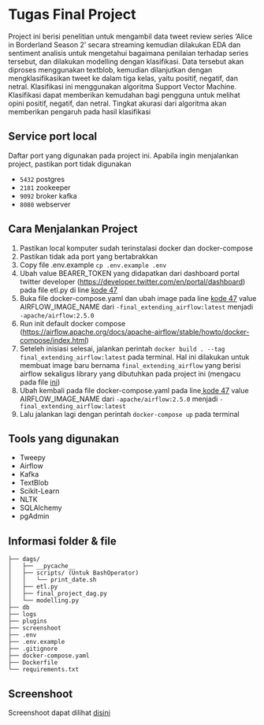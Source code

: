 # Tugas Final Project
 Project ini berisi  penelitian untuk mengambil data  tweet  review  series ‘Alice in Borderland Season 2’ secara streaming kemudian dilakukan EDA dan sentiment analisis untuk mengetahui bagaimana penilaian terhadap series tersebut, dan dilakukan modelling dengan klasifikasi.  Data  tersebut  akan  diproses menggunakan textblob,  kemudian dilanjutkan dengan mengklasifikasikan  tweet ke dalam tiga kelas, yaitu positif, negatif, dan netral. Klasifikasi ini  menggunakan  algoritma  Support  Vector Machine.  Klasifikasi  dapat  memberikan kemudahan  bagi  pengguna  untuk  melihat  opini positif,  negatif,  dan  netral.  Tingkat  akurasi  dari algoritma akan memberikan pengaruh pada  hasil klasifikasi


## Service port local
Daftar port yang digunakan pada project ini. Apabila ingin menjalankan project, pastikan port tidak digunakan
- ``5432`` postgres
- ``2181`` zookeeper
- ``9092`` broker kafka
- ``8080`` webserver

## Cara Menjalankan Project
1. Pastikan local komputer sudah terinstalasi docker dan docker-compose
2. Pastikan tidak ada port yang bertabrakkan
3. Copy file .env.example
    ```cp .env.example .env```
4. Ubah value BEARER_TOKEN   yang didapatkan dari dashboard portal twitter developer (https://developer.twitter.com/en/portal/dashboard) pada file etl.py di line [kode 47](https://github.com/davahamka/de-final-project/blob/main/dags/etl.py#L100)
4. Buka file docker-compose.yaml dan ubah image pada line [kode 47](https://github.com/davahamka/de-final-project/blob/main/docker-compose.yaml#L47) value AIRFLOW_IMAGE_NAME dari ``-final_extending_airflow:latest`` menjadi `-apache/airflow:2.5.0  `
5. Run init default docker compose (https://airflow.apache.org/docs/apache-airflow/stable/howto/docker-compose/index.html)
6. Seteleh inisiasi selesai, jalankan perintah ```docker build . --tag final_extending_airflow:latest``` pada terminal. Hal ini dilakukan untuk membuat image baru bernama `final_extending_airflow` yang berisi airflow sekaligus library yang dibutuhkan pada project ini (mengacu pada file [ini](https://github.com/davahamka/de-final-project/blob/main/requirements.txt))
8. Ubah kembali pada file docker-compose.yaml pada line[ kode 47](https://github.com/davahamka/de-final-project/blob/main/docker-compose.yaml#L47) value AIRFLOW_IMAGE_NAME dari ```-apache/airflow:2.5.0``` menjadi ``-final_extending_airflow:latest`` 
9. Lalu jalankan lagi dengan perintah ``docker-compose up`` pada terminal


## Tools yang digunakan
- Tweepy
- Airflow
- Kafka
- TextBlob
- Scikit-Learn
- NLTK
- SQLAlchemy
- pgAdmin

## Informasi folder & file
```.
├── dags/
│   ├── __pycache__
│   ├── scripts/ (Untuk BashOperator)
│   │   └── print_date.sh
│   ├── etl.py
│   ├── final_project_dag.py
│   └── modelling.py
├── db
├── logs
├── plugins
├── screenshoot
├── .env
├── .env.example
├── .gitignore
├── docker-compose.yaml
├── Dockerfile
└── requirements.txt
```

## Screenshoot
Screenshoot dapat dilihat [disini](https://github.com/davahamka/de-final-project/tree/main/screenshoot)